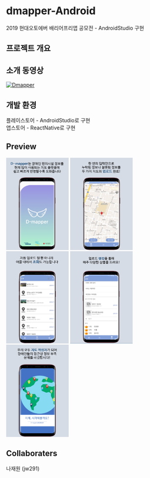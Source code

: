 # dmapper-Android
2019 현대오토에버 배리어프리앱 공모전 - AndroidStudio 구현

## 프로젝트 개요 


## 소개 동영상

[![Dmapper](http://img.youtube.com/vi/C-Et0LB8eBY/0.jpg)](https://www.youtube.com/watch?v=C-Et0LB8eBY&t=2s)


## 개발 환경

플레이스토어 - AndroidStudio로 구현 
<br>앱스토어 - ReactNative로 구현 


## Preview
<div styles="display:inline-block;">
 <img src="./etc/스토어스크린샷/11.PNG" width="170px" height="250px"/> 
 <img src="./etc/스토어스크린샷/22.PNG" width="170px" height="250px"/> 
 <img src="./etc/스토어스크린샷/33.png" width="170px" height="250px"/> 
 <img src="./etc/스토어스크린샷/44.PNG" width="170px" height="250px"/> 
 <img src="./etc/스토어스크린샷/55.png" width="170px" height="250px"/> 
</div>

## Collaboraters

나재원 (jw291)






